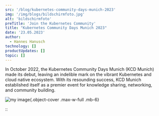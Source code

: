 ```yaml
---
src: '/blog/kubernetes-community-days-munich-2023'
img: '/img/blogs/bildschirmfoto.jpg'
alt: 'bildschirmfoto'
preTitle: 'Join the Kubernetes Community'
title: "Kubernetes Community Days Munich 2023"
date: '23.05.2023'
author:
  - Hannes Hanusch
technology: []
productUpdates: []
topic: []
---
```

In October 2022, the Kubernetes Community Days Munich (KCD Munich) made its debut, leaving an indelible mark on the vibrant Kubernetes and cloud native ecosystem. With its resounding success, KCD Munich established itself as a premier event for knowledge sharing, networking, and community building.
<!--more-->


![my image](/img/blogs/bildschirmfoto.jpg){.object-cover .max-w-full .mb-6}


::